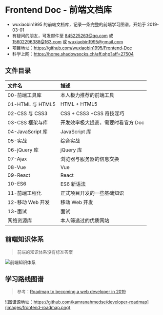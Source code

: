 # Frontend Doc - 前端文档库

- wuxiaobin1995 的前端文档库，记录一条完整的前端学习图谱，开始于 2019-03-01
- 有疑问的朋友，可发邮件至 845225263@qq.com 或 15602296388@163.com 或 wuxiaobin1995@gmail.com
- 项目地址：https://github.com/wuxiaobin1995/Frontend-Doc
- 科学上网：https://home.shadowsocks.ch/aff.php?aff=27504

## 文件目录

| 文件名           | 描述                               |
| :--------------- | :--------------------------------- |
| 00-前端工具库    | 本人极力推荐的前端工具             |
| 01-HTML 与 HTML5 | HTML + HTML5                       |
| 02-CSS 与 CSS3   | CSS + CSS3 +CSS 奇技淫巧           |
| 03-CSS 框架与库  | 开发效率极大提高，需要时看官方 Doc |
| 04-JavaScript 库 | JavaScript 库                      |
| 05-实战          | 综合实战                           |
| 06-jQuery 库     | jQuery 库                          |
| 07-Ajax          | 浏览器与服务器的信息交换           |
| 08-Vue           | Vue                                |
| 09-React         | React                              |
| 10-ES6           | ES6 新语法                         |
| 11-前端工程化    | 正式项目开发的一些基础知识         |
| 12-移动 Web 开发 | 移动 Web 开发                      |
| 13-面试          | 面试                               |
| 网络资源库       | 本人筛选过的优质网站               |

## 前端知识体系

> 前端的知识体系没有标准答案

![前端知识体系](images/前端知识体系.png)

## 学习路线图谱

> 参考：[Roadmap to becoming a web developer in 2019](https://github.com/kamranahmedse/developer-roadmap)

![图谱源地址：https://github.com/kamranahmedse/developer-roadmap](images/frontend-roadmap.png)
